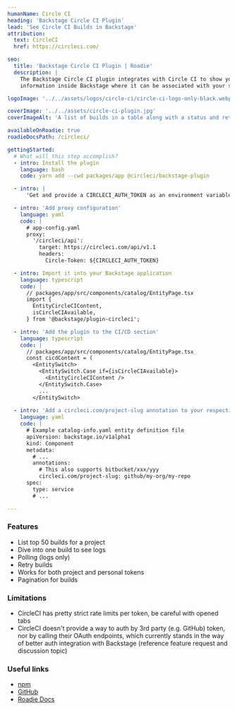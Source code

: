 ```yaml
---
humanName: Circle CI
heading: 'Backstage Circle CI Plugin'
lead: 'See Circle CI Builds in Backstage'
attribution:
  text: CircleCI
  href: https://circleci.com/

seo:
  title: 'Backstage Circle CI Plugin | Roadie'
  description: |
    The Backstage Circle CI plugin integrates with Circle CI to show your build
    information inside Backstage where it can be associated with your services.

logoImage: '../../assets/logos/circle-ci/circle-ci-logo-only-black.webp'

coverImage: '../../assets/circle-ci-plugin.jpg'
coverImageAlt: 'A list of builds in a table along with a status and retry button for each build.'

availableOnRoadie: true
roadieDocsPath: /circleci/

gettingStarted:
  # What will this step accomplish?
  - intro: Install the plugin
    language: bash
    code: yarn add --cwd packages/app @circleci/backstage-plugin

  - intro: |
      'Get and provide a CIRCLECI_AUTH_TOKEN as an environment variable (see the [CircleCI docs](https://circleci.com/docs/api/#add-an-api-token))'

  - intro: 'Add proxy configuration'
    language: yaml
    code: |
      # app-config.yaml
      proxy:
        '/circleci/api':
          target: https://circleci.com/api/v1.1
          headers:
            Circle-Token: ${CIRCLECI_AUTH_TOKEN}

  - intro: Import it into your Backstage application
    language: typescript
    code: |
      // packages/app/src/components/catalog/EntityPage.tsx
      import {
        EntityCircleCIContent,
        isCircleCIAvailable,
      } from '@backstage/plugin-circleci';

  - intro: 'Add the plugin to the CI/CD section'
    language: typescript
    code: |
      // packages/app/src/components/catalog/EntityPage.tsx
      const cicdContent = (
        <EntitySwitch>
          <EntitySwitch.Case if={isCircleCIAvailable}>
            <EntityCircleCIContent />
          </EntitySwitch.Case>
          ...
        </EntitySwitch>
  
  - intro: 'Add a circleci.com/project-slug annotation to your respective catalog-info.yaml files following [the Component format](https://backstage.io/docs/architecture-decisions/adrs-adr002#format)'
    language: yaml
    code: |
      # Example catalog-info.yaml entity definition file
      apiVersion: backstage.io/v1alpha1
      kind: Component
      metadata:
        # ...
        annotations:
          # This also supports bitbucket/xxx/yyy
          circleci.com/project-slug: github/my-org/my-repo
      spec:
        type: service
        # ...

---
```


### Features

- List top 50 builds for a project
- Dive into one build to see logs
- Polling (logs only)
- Retry builds
- Works for both project and personal tokens
- Pagination for builds

### Limitations

- CircleCI has pretty strict rate limits per token, be careful with opened tabs
- CircleCI doesn't provide a way to auth by 3rd party (e.g. GitHub) token, nor by calling their OAuth endpoints, which currently stands in the way of better auth integration with Backstage (reference feature request and discussion topic)

### Useful links

- [npm](https://www.npmjs.com/package/@circleci/backstage-plugin)
- [GitHub](https://github.com/CircleCI-Public/backstage-plugin)
- [Roadie Docs](https://roadie.io/docs/integrations/circleci/)
